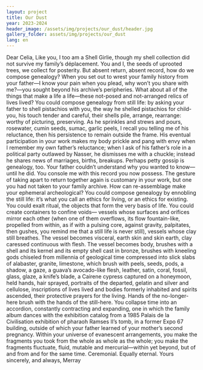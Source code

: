 ```yaml
---
layout: project
title: Our Dust
year: 2023-2024
header_image: /assets/img/projects/our_dust/header.jpg
gallery_folder: assets/img/projects/our_dust
lang: en
---
```


Dear Celia,
Like you, I too am a Shell Girlie, though my shell collection did not survive my
family’s déplacement. You and I, the seeds of uprooted trees, we collect for posterity.
But absent return, absent record, how do we compose genealogy? When you set out
to wrest your family history from your father—I know your pain when you plead, why
won’t you share with me?—you sought beyond his archive’s peripheries. What about
all of the things that make a life a life—these not-posed and not-arranged relics of
lives lived?
You could compose genealogy from still life: by asking your father to shell pistachios
with you, the way he shelled pistachios for child-you, his touch tender and careful,
their shells pile, arrange, rearrange: worthy of picturing, preserving. As he sprinkles
and strews and pours, rosewater, cumin seeds, sumac, garlic peels, I recall you telling
me of his reluctance, then his persistence to remain outside the frame. His eventual
participation in your work makes my body prickle and pang with envy when I
remember my own father’s reluctance; when I ask of his father’s role in a political party
outlawed by Nasser, he dismisses me with a chuckle; instead he shares news of
marriages, births, breakups. Perhaps petty gossip is genealogy, too. Your father
couldn’t understand why you wanted to know—until he did. You console me with this
record you now possess.
The gesture of taking apart to return together again is customary in your work, but one
you had not taken to your family archive. How can re-assemblage make your
ephemeral archeological? You could compose genealogy by ennobling the still life: it’s
what you call an ethics for living, or an ethics for existing. You could exalt ritual, the
objects that form the very basis of life. You could create containers to confine voids—
vessels whose surfaces and orifices mirror each other (when one of them overflows,
its flow fountain-like, propelled from within, as if with a pulsing core, against gravity,
palpitates, then gushes, you remind me that a still life is never still), vessels whose clay
still breathes. The vessel becomes visceral, earth skin and skin earth, clay caressed
continuous with flesh. The vessel becomes body, brushes with a shell and its kernel
and its empty shell cast in bronze, brushes with kneeling gods chiseled from millennia
of geological time compressed into slick slabs of alabaster, granite, limestone, which
brush with peels, seeds, pods, a shadow, a gaze, a guava’s avocado-like flesh, leather,
satin, coral, fossil, glass, glaze, a knife’s blade, a Cairene cypress captured on a
honeymoon, held hands, hair sprayed, portraits of the departed, gelatin and silver and
cellulose, inscriptions of lives lived and bodies formerly inhabited and spirits
ascended, their protective prayers for the living. Hands of the no-longer-here brush
with the hands of the still-here. You collapse time into an accordion, constantly
contracting and expanding, one in which the family album dances with the exhibition
catalog from a 1985 Palais de la Civilisation exhibition of pharaoh Ramses II’s tomb, in
a former Expo 67 building, outside of which your father learned of your mother’s
second pregnancy.
Within your universe of evanescent arrangements, you make the fragments you took
from the whole as whole as the whole; you make the fragments fluctuate, fluid,
mutable and mercurial—within yet beyond, but of and from and for the same time.
Ceremonial. Equally eternal.
Yours sincerely, and always,
Merray